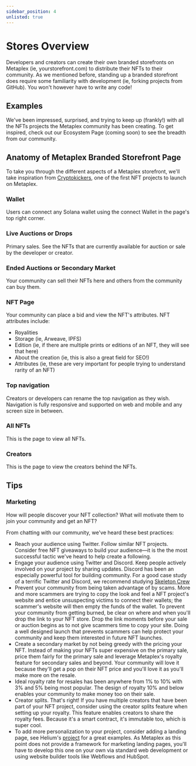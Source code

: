 ```yaml
---
sidebar_position: 4
unlisted: true
---
```


# Stores Overview
Developers and creators can create their own branded storefronts on Metaplex (ie, yourstorefront.com) to distribute their NFTs to their community. As we mentioned before, standing up a branded storefront does require some familiarity with development (ie, forking projects from GitHub). You won't however have to write any code!

## Examples 
We've been impressed, surprised, and trying to keep up (frankly!) with all the NFTs projects the Metaplex community has been creating. To get inspired, check out our Ecosystem Page (coming soon) to see the breadth from our community. 

## Anatomy of Metaplex Branded Storefront Page 
To take you through the different aspects of a Metaplex storefront, we'll take inspiration from [Cryptokickers](https://metaplex.cryptokickers.com/#/), one of the first NFT projects to launch on Metaplex. 

### Wallet 
Users can connect any Solana wallet using the connect Wallet in the page's top right corner. 

### Live Auctions or Drops 
Primary sales. See the NFTs that are currently available for auction or sale by the developer or creator. 

### Ended Auctions or Secondary Market 
Your community can sell their NFTs here and others from the community can buy them. 

### NFT Page 
Your community can place a bid and view the NFT's attributes. NFT attributes include: 
* Royalities 
* Storage (ie, Arweave, IPFS)
* Edition (ie, if there are multiple prints or editions of an NFT, they will see that here)
* About the creation (ie, this is also a great field for SEO!) 
* Attributes (ie, these are very important for people trying to understand rarity of an NFT) 

### Top navigation 
Creators or developers can rename the top navigation as they wish. Navigation is fully responsive and supported on web and mobile and any screen size in between. 

### All NFTs 
This is the page to view all NFTs. 

### Creators 
This is the page to view the creators behind the NFTs. 

## Tips 
### Marketing 
How will people discover your NFT collection? What will motivate them to join your community and get an NFT? 

From chatting with our community, we've heard these best practices: 
* Reach your audience using Twitter. Follow similar NFT projects. Consider free NFT giveaways to build your audience—it is the the most successful tactic we've heard to help create a following.
* Engage your audience using Twitter and Discord. Keep people actively involved on your project by sharing updates. Discord has been an especially powerful tool for building community. For a good case study of a terrific Twitter and Discord, we recommend studying [Skeleton Crew](https://twitter.com/skeletoncrewrip) 
* Prevent your community from being taken advantage of by scams. More and more scammers are trying to copy the look and feel a NFT project's website and entice unsuspecting victims to connect their wallets; the scammer's website will then empty the funds of the wallet. To prevent your community from getting burned, be clear on where and when you'll drop the link to your NFT store. Drop the link moments before your sale or auction begins as to not give scammers time to copy your site. Doing a well designed launch that prevents scammers can help protect your community and keep them interested in future NFT launches. 
* Create a secondary market by not being greedy with the pricing your NFT. Instead of making your NFTs super expensive on the primary sale, price them fairly for the primary sale and leverage Metaplex's royalty feature for secondary sales and beyond. Your community will love it because they'll get a pop on their NFT price and you'll love it as you'll make more on the resale. 
* Ideal royalty rate for resales has been anywhere from 1% to 10% with 3% and 5% being most popular. The design of royalty 10% and below enables your community to make money too on their sale. 
* Creator splits. That's right! If you have multiple creators that have been part of your NFT project, consider using the creator splits feature when setting up your royalty. This feature enables creators to share the royalty fees. Because it's a smart contract, it's immutable too, which is super cool. 
* To add more personalization to your project, consider adding a landing page, see Helium's [project](https://zodiac.helium.com/) for a great examples. As Metaplex as this point does not provide a framework for marketing landing pages, you'll have to develop this one on your own via standard web development or using website builder tools like Webflows and HubSpot. 
